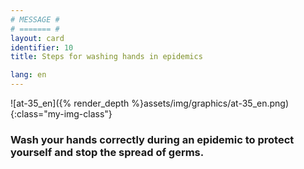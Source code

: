 ```yaml
---
# MESSAGE #
# ======= #
layout: card
identifier: 10
title: Steps for washing hands in epidemics

lang: en
---
```


![at-35_en]({% render_depth %}assets/img/graphics/at-35_en.png){:class="my-img-class"}

### Wash your hands correctly during an epidemic to protect yourself and stop the spread of germs.
